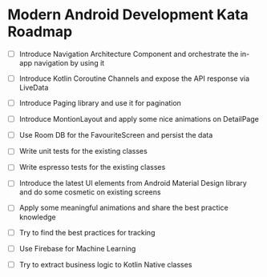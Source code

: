 # Modern Android Development Kata Roadmap

- [ ] Introduce Navigation Architecture Component and orchestrate the in-app navigation by using it
- [ ]  Introduce Kotlin Coroutine Channels and expose the API response via LiveData
- [ ]  Introduce Paging library and use it for pagination
- [ ]  Introduce MontionLayout and apply some nice animations on DetailPage
- [ ]  Use Room DB for the FavouriteScreen and persist the data
- [ ]  Write unit tests for the existing classes
- [ ]  Write espresso tests for the existing classes
- [ ]  Introduce the latest UI elements from Android Material Design library and do some cosmetic on existing screens
- [ ]  Apply some meaningful animations and share the best practice knowledge
- [ ]  Try to find the best practices for tracking
- [ ]  Use Firebase for Machine Learning
- [ ]  Try to extract business logic to Kotlin Native classes



